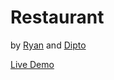 # Restaurant

by [Ryan](https://github.com/rvvergara) and [Dipto](https://github.com/dipto0321)

[Live Demo](#)
